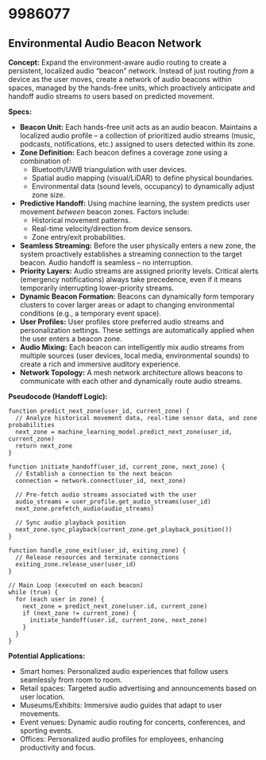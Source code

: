 # 9986077

## Environmental Audio Beacon Network

**Concept:** Expand the environment-aware audio routing to create a persistent, localized audio “beacon” network. Instead of just routing *from* a device as the user moves, create a network of audio beacons within spaces, managed by the hands-free units, which proactively anticipate and handoff audio streams *to* users based on predicted movement.

**Specs:**

*   **Beacon Unit:** Each hands-free unit acts as an audio beacon. Maintains a localized audio profile – a collection of prioritized audio streams (music, podcasts, notifications, etc.) assigned to users detected within its zone.
*   **Zone Definition:** Each beacon defines a coverage zone using a combination of:
    *   Bluetooth/UWB triangulation with user devices.
    *   Spatial audio mapping (visual/LiDAR) to define physical boundaries.
    *   Environmental data (sound levels, occupancy) to dynamically adjust zone size.
*   **Predictive Handoff:** Using machine learning, the system predicts user movement *between* beacon zones. Factors include:
    *   Historical movement patterns.
    *   Real-time velocity/direction from device sensors.
    *   Zone entry/exit probabilities.
*   **Seamless Streaming:** Before the user physically enters a new zone, the system proactively establishes a streaming connection to the target beacon. Audio handoff is seamless – no interruption.
*   **Priority Layers:**  Audio streams are assigned priority levels. Critical alerts (emergency notifications) always take precedence, even if it means temporarily interrupting lower-priority streams.
*   **Dynamic Beacon Formation:** Beacons can dynamically form temporary clusters to cover larger areas or adapt to changing environmental conditions (e.g., a temporary event space).
*   **User Profiles:** User profiles store preferred audio streams and personalization settings. These settings are automatically applied when the user enters a beacon zone.
*   **Audio Mixing:**  Each beacon can intelligently mix audio streams from multiple sources (user devices, local media, environmental sounds) to create a rich and immersive auditory experience.
*   **Network Topology:** A mesh network architecture allows beacons to communicate with each other and dynamically route audio streams.

**Pseudocode (Handoff Logic):**

```
function predict_next_zone(user_id, current_zone) {
  // Analyze historical movement data, real-time sensor data, and zone probabilities
  next_zone = machine_learning_model.predict_next_zone(user_id, current_zone)
  return next_zone
}

function initiate_handoff(user_id, current_zone, next_zone) {
  // Establish a connection to the next beacon
  connection = network.connect(user_id, next_zone)

  // Pre-fetch audio streams associated with the user
  audio_streams = user_profile.get_audio_streams(user_id)
  next_zone.prefetch_audio(audio_streams)

  // Sync audio playback position
  next_zone.sync_playback(current_zone.get_playback_position())
}

function handle_zone_exit(user_id, exiting_zone) {
  // Release resources and terminate connections
  exiting_zone.release_user(user_id)
}

// Main Loop (executed on each beacon)
while (true) {
  for (each user in zone) {
    next_zone = predict_next_zone(user.id, current_zone)
    if (next_zone != current_zone) {
      initiate_handoff(user.id, current_zone, next_zone)
    }
  }
}
```

**Potential Applications:**

*   Smart homes: Personalized audio experiences that follow users seamlessly from room to room.
*   Retail spaces: Targeted audio advertising and announcements based on user location.
*   Museums/Exhibits: Immersive audio guides that adapt to user movements.
*   Event venues: Dynamic audio routing for concerts, conferences, and sporting events.
*   Offices: Personalized audio profiles for employees, enhancing productivity and focus.